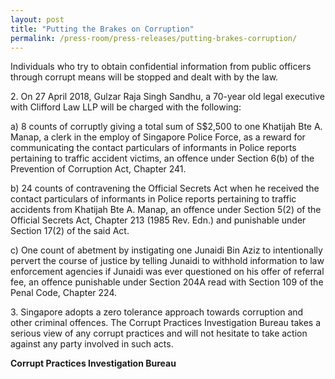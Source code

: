 ```yaml
---
layout: post
title: "Putting the Brakes on Corruption"
permalink: /press-room/press-releases/putting-brakes-corruption/
---
```

Individuals who try to obtain confidential information from public officers through corrupt means will be stopped and dealt with by the law.

2\.        On 27 April 2018, Gulzar Raja Singh Sandhu, a 70-year old legal executive with Clifford Law LLP will be charged with the following:

a)    8 counts of corruptly giving a total sum of S$2,500 to one Khatijah Bte A. Manap, a clerk in the employ of Singapore Police Force, as a reward for communicating the contact particulars of informants in Police reports pertaining to traffic accident victims, an offence under Section 6(b) of the Prevention of Corruption Act, Chapter 241.

b)    24 counts of contravening the Official Secrets Act when he received the contact particulars of informants in Police reports pertaining to traffic accidents from Khatijah Bte A. Manap, an offence under Section 5(2) of the Official Secrets Act, Chapter 213 (1985 Rev. Edn.) and punishable under Section 17(2) of the said Act.

c)    One count of abetment by instigating one Junaidi Bin Aziz to intentionally pervert the course of justice by telling Junaidi to withhold information to law enforcement agencies if Junaidi was ever questioned on his offer of referral fee, an offence punishable under Section 204A read with Section 109 of the Penal Code, Chapter 224.

3\.         Singapore adopts a zero tolerance approach towards corruption and other criminal offences. The Corrupt Practices Investigation Bureau takes a serious view of any corrupt practices and will not hesitate to take action against any party involved in such acts.

**Corrupt Practices Investigation Bureau**
